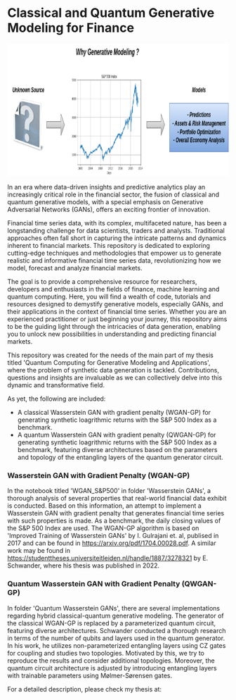 # Classical and Quantum Generative Modeling for Finance

<img src="https://github.com/dkomni/financial-modeling-gans/blob/master/images/financial_intro.png" width="600" height="300">

In an era where data-driven insights and predictive analytics play an increasingly critical role in the financial sector, the fusion of classical and quantum generative models, with a special emphasis on Generative Adversarial Networks (GANs), offers an exciting frontier of innovation.

Financial time series data, with its complex, multifaceted nature, has been a longstanding challenge for data scientists, traders and analysts. Traditional approaches often fall short in capturing the intricate patterns and dynamics inherent to financial markets. This repository is dedicated to exploring cutting-edge techniques and methodologies that empower us to generate realistic and informative financial time series data, revolutionizing how we model, forecast and analyze financial markets.

The goal is to provide a comprehensive resource for researchers, developers and enthusiasts in the fields of finance, machine learning and quantum computing. Here, you will find a wealth of code, tutorials and resources designed to demystify generative models, especially GANs, and their applications in the context of financial time series. Whether you are an experienced practitioner or just beginning your journey, this repository aims to be the guiding light through the intricacies of data generation, enabling you to unlock new possibilities in understanding and predicting financial markets.

This repository was created for the needs of the main part of my thesis titled 'Quantum Computing for Generative Modeling and Applications', where the problem of synthetic data generation is tackled. Contributions, questions and insights are invaluable as we can collectively delve into this dynamic and transformative field.

As yet, the following are included:
 - A classical Wasserstein GAN with gradient penalty (WGAN-GP) for generating synthetic loagrithmic returns with the S&P 500 Index as a benchmark.
 - A quantum Wasserstein GAN with gradient penalty (QWGAN-GP) for generating synthetic loagrithmic returns with the S&P 500 Index as a benchmark, featuring diverse architectures based on the parameters and topology of the entangling layers of the quantum generator circuit.

### Wasserstein GAN with Gradient Penalty (WGAN-GP)
In the notebook titled 'WGAN_S&P500' in folder 'Wasserstein GANs', a thorough analysis of several properties that real-world financial data exhibit is conducted. Based on this information, an attempt to implement a Wasserstein GAN with gradient penalty that generates financial time series with such properties is made. As a benchmark, the daily closing values of the S&P 500 Index are used. The WGAN-GP algorithm is based on 'Improved Training of Wasserstein GANs' by I. Gulrajani et. al, publised in 2017 and can be found in https://arxiv.org/pdf/1704.00028.pdf. A similar work may be found in https://studenttheses.universiteitleiden.nl/handle/1887/3278321 by E. Schwander, where his thesis was published in 2022.


### Quantum Wasserstein GAN with Gradient Penalty (QWGAN-GP)
In folder 'Quantum Wasserstein GANs', there are several implementations regarding hybrid classical-quantum generative modeling. The generator of the classical WGAN-GP is replaced by a parameterized quantum circuit, featuring diverse architectures. Schwander conducted a thorough research in terms of the number of qubits and layers used in the quantum generator. In his work, he utilizes non-parameterized entangling layers using CZ gates for coupling and studies two topologies. Motivated by this, we try to reproduce the results and consider additional topologies. Moreover, the quantum circuit architecture is adjusted by introducing entangling layers with trainable parameters using Mølmer-Sørensen gates.

For a detailed description, please check my thesis at:
